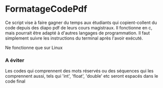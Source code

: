 # FormatageCodePdf

Ce script vise à faire gagner du temps aux étudiants qui copient-collent du code depuis des diapo pdf de leurs cours magistraux. Il fonctionne en c, mais pourrait être adapté à d'autres langages de programmation. Il faut simplement suivre les instructions du terminal après l'avoir exécuté.

Ne fonctionne que sur Linux 

### A éviter

Les codes qui comprennent des mots réservés ou des séquences qui les comprennent aussi, tels qui 'int', 'float', 'double' etc seront espacés dans le code final